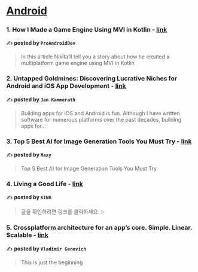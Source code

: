 
<h1><a href=https://medium.com/tag/android/recommended target="_blank" rel="noopener noreferrer">Android</a></h1>
<h3>1. How I Made a Game Engine Using MVI in Kotlin - <a href="https://medium.com/proandroiddev/how-i-made-a-game-engine-using-mvi-in-kotlin-4472d758ad05" target="_blank" rel="noopener noreferrer">link</a></h3>

✍️ **posted by `ProAndroidDev`**

<blockquote>In this article Nikita’ll tell you a story about how he created a multiplatform game engine using MVI in Kotlin</blockquote>

<h3>2. Untapped Goldmines: Discovering Lucrative Niches for Android and iOS App Development - <a href="https://medium.com/@jankammerath/untapped-goldmines-discovering-lucrative-niches-for-android-and-ios-app-development-ac7b073abcfd" target="_blank" rel="noopener noreferrer">link</a></h3>

✍️ **posted by `Jan Kammerath`**

<blockquote>Building apps for iOS and Android is fun. Although I have written software for numerous platforms over the past decades, building apps for…</blockquote>

<h3>3. Top 5 Best AI for Image Generation Tools You Must Try - <a href="https://medium.com/@Maxyextra/top-5-best-ai-for-image-generation-tools-you-must-try-5689daa0b482" target="_blank" rel="noopener noreferrer">link</a></h3>

✍️ **posted by `Maxy`**

<blockquote>Top 5 Best AI for Image Generation Tools You Must Try</blockquote>

<h3>4. Living a Good Life - <a href="https://medium.com/@King27/living-a-good-life-18ee49512661" target="_blank" rel="noopener noreferrer">link</a></h3>

✍️ **posted by `KING`**

<blockquote>글을 확인하려면 링크를 클릭하세요. ⌲</blockquote>

<h3>5. Crossplatform architecture for an app’s core. Simple. Linear. Scalable - <a href="https://medium.com/@genovich/crossplatform-architecture-for-an-apps-core-simple-linear-scalable-3373106d2a1d" target="_blank" rel="noopener noreferrer">link</a></h3>

✍️ **posted by `Vladimir Genovich`**

<blockquote>This is just the beginning</blockquote>

